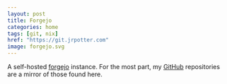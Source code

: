 ```yaml
---
layout: post
title: Forgejo
categories: home
tags: [git, nix]
href: "https://git.jrpotter.com"
image: forgejo.svg
---
```


A self-hosted [forgejo](https://forgejo.org/) instance. For the most part, my
[GitHub](https://github.com) repositories are a mirror of those found here.

